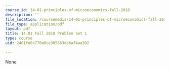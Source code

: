 ```yaml
---
course_id: 14-01-principles-of-microeconomics-fall-2018
description: ''
file_location: /coursemedia/14-01-principles-of-microeconomics-fall-2018/2401fe0c770a8ce385663de6af4aa392_MIT14_01F18_pset1.pdf
file_type: application/pdf
layout: pdf
title: 14.01 Fall 2018 Problem Set 1
type: course
uid: 2401fe0c770a8ce385663de6af4aa392

---
```

None